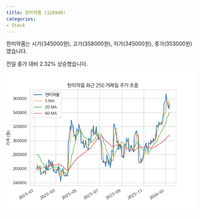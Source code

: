 ```yaml
---
title: 한미약품 (128940)
categories:
- Stock
---
```


한미약품는 시가(345000원), 고가(358000원), 저가(345000원), 종가(353000원)였습니다.

전일 종가 대비 2.32% 상승했습니다.

<!-- more -->

![128940](/assets/images/stock/128940.png)